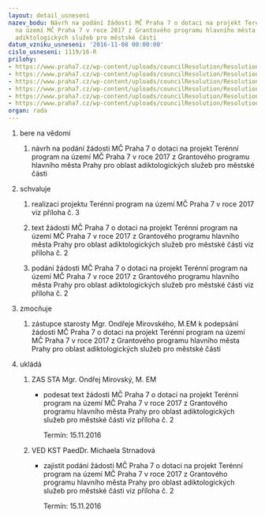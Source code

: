 ```yaml
---
layout: detail_usneseni
nazev_bodu: Návrh na podání žádosti MČ Praha 7 o dotaci na projekt Terénní program
  na území MČ Praha 7 v roce 2017 z Grantového programu hlavního města Prahy pro oblast
  adiktologických služeb pro městské části
datum_vzniku_usneseni: '2016-11-08 00:00:00'
cislo_usneseni: 1119/16-R
prilohy:
- https://www.praha7.cz/wp-content/uploads/councilResolution/Resolutions/28335/export/duvodovazpravazverejnit~130928.doc
- https://www.praha7.cz/wp-content/uploads/councilResolution/Resolutions/28335/export/zadost~130927.docx
- https://www.praha7.cz/wp-content/uploads/councilResolution/Resolutions/28335/export/projekt~130926.docx
- https://www.praha7.cz/wp-content/uploads/councilResolution/Resolutions/28335/export/CertifikatNOBIOHAZARD~130925.jpg
- https://www.praha7.cz/wp-content/uploads/councilResolution/Resolutions/28335/export/prilohac1~130924.doc
- https://www.praha7.cz/wp-content/uploads/councilResolution/Resolutions/28335/export/export~297417.pdf
organ: rada
---
```

<ol id="urzList" class="urzList_view"><li id="" class="urzClass1"><span name="1">bere na vědomí</span><ol class="urzOlClass"><li style="text-align: left;" id="" class="urzClass2"><span><p>návrh na podání žádosti MČ Praha 7 o dotaci na projekt Terénní program na území MČ Praha 7 v roce 2017 z Grantového programu hlavního města Prahy pro oblast adiktologických služeb pro městské části&nbsp;<br></p></span></li></ol></li><li id="" class="urzClass1"><span name="24">schvaluje</span><ol class="urzOlClass"><li style="text-align: left;" id="" class="urzClass2"><span><p>realizaci projektu Terénní program na území MČ Praha 7 v roce 2017 viz příloha č. 3</p></span></li><li style="text-align: left;" id="" class="urzClass2"><span><p>text žádosti MČ Praha 7 o dotaci na projekt Terénní program na území MČ Praha 7 v roce 2017 z Grantového programu hlavního města Prahy pro oblast adiktologických služeb pro městské části viz příloha č. 2</p></span></li><li style="text-align: left;" id="" class="urzClass2"><span><p>podání žádosti MČ Praha 7 o dotaci na projekt Terénní program na území MČ Praha 7 v roce 2017 z Grantového programu hlavního města Prahy pro oblast adiktologických služeb pro městské části viz příloha č. 2</p></span></li></ol></li><li id="" class="urzClass1"><span name="41">zmocňuje</span><ol class="urzOlClass"><li style="text-align: left;" id="" class="urzClass2"><span><p>zástupce starosty Mgr. Ondřeje Mirovského, M.EM k podepsání žádosti MČ Praha 7 o dotaci na projekt Terénní program na území MČ Praha 7 v roce 2017 z Grantového programu hlavního města Prahy pro oblast adiktologických služeb pro městské části</p></span></li></ol></li><li class="urzClass1" id="urzUkoly"><span name="1">ukládá</span><ol class="urzOlClass"><li class="urzClass2"><span><p>ZAS STA Mgr. Ondřej Mirovský, M. EM</p></span><ul class="urzUlClass"><li class="urzClass3"><span><p>podesat text žádosti MČ Praha 7 o dotaci na projekt Terénní program na území MČ Praha 7 v roce 2017 z Grantového programu hlavního města Prahy pro oblast adiktologických služeb pro městské části viz příloha č. 2</p></span><span class="urzUkolTermin">  Termín:&nbsp;15.11.2016</span></li></ul></li><li class="urzClass2"><span><p>VED KST PaedDr. Michaela Strnadová</p></span><ul class="urzUlClass"><li class="urzClass3"><span><p>zajistit podání žádosti MČ Praha 7 o dotaci na projekt Terénní program na území MČ Praha 7 v roce 2017 z Grantového programu hlavního města Prahy pro oblast adiktologických služeb pro městské části viz příloha č. 2</p></span><span class="urzUkolTermin">  Termín:&nbsp;15.11.2016</span></li></ul></li></ol></li></ol>
